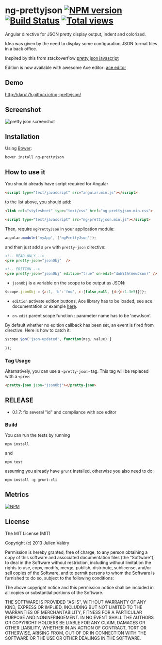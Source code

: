 ng-prettyjson [![NPM version](https://badge.fury.io/js/ng-prettyjson.png)](http://badge.fury.io/js/ng-prettyjson) [![Build Status](https://travis-ci.org/darul75/ng-prettyjson.png?branch=master)](https://travis-ci.org/darul75/ng-prettyjson) [![Total views](https://sourcegraph.com/api/repos/github.com/darul75/ng-prettyjson/counters/views.png)](https://sourcegraph.com/github.com/darul75/ng-prettyjson)
=====================

Angular directive for JSON pretty display output, indent and colorized.

Idea was given by the need to display some configuration JSON format files in a back office.

Inspired by this from stackoverflow
[pretty json javascript](http://stackoverflow.com/questions/4810841/json-pretty-print-using-javascript)

Edition is now available with awesome Ace editor:
[ace editor](http://ace.c9.io/)

Demo
------------
http://darul75.github.io/ng-prettyjson/


Screenshot
------------
![pretty json screenshot](http://darul75.github.io/ng-prettyjson/images/capture.png "pretty json screenshot")

Installation
------------

Using [Bower](http://bower.io):

```
bower install ng-prettyjson
```

How to use it
-------------

You should already have script required for Angular

```html
<script type="text/javascript" src="angular.min.js"></script>
```

to the list above, you should add:

```html
<link rel="stylesheet" type="text/css" href="ng-prettyjson.min.css">
```

```html
<script type="text/javascript" src="ng-prettyjson.min.js"></script>
```

Then, require `ngPrettyJson` in your application module:

```javascript
angular.module('myApp', ['ngPrettyJson']);
```

and then just add a `pre` with `pretty-json` directive:

```html
<!-- READ-ONLY -->
<pre pretty-json="jsonObj"  />

<!-- EDITION -->
<pre pretty-json="jsonObj" edition="true" on-edit="doWith(newJson)" />
```

* `jsonObj` is a variable on the scope to be output as JSON:

```javascript
$scope.jsonObj = {a:1, 'b':'foo', c:[false,null, {d:{e:1.3e5}}]};
```

* `edition` activate edition buttons, Ace library has to be loaded, see ace documentation or example [here](https://github.com/darul75/ng-prettyjson/blob/master/demo/ng-prettyjson.html).

* `on-edit` parent scope function : parameter name has to be 'newJson'.

By default whether no edition callback has been set, an event is fired from directive. Here is how to catch it:

```javascript
$scope.$on('json-updated', function(msg, value) {
	
});
```

### Tag Usage

Alternatively, you can use a `<pretty-json>` tag.  This tag will be replaced with a `<pre>`:

```html
<pretty-json json="jsonObj"></pretty-json>
```

RELEASE
-------------

* 0.1.7: fix several "id" and compliance with ace editor

### Build

You can run the tests by running

```
npm install
```
and
```
npm test
```

assuming you already have `grunt` installed, otherwise you also need to do:

```
npm install -g grunt-cli
```

## Metrics

[![NPM](https://nodei.co/npm/ng-prettyjson.png?downloads=true&downloadRank=true&stars=true)](https://nodei.co/npm/ng-prettyjson/)

## License

The MIT License (MIT)

Copyright (c) 2013 Julien Valéry

Permission is hereby granted, free of charge, to any person obtaining a copy
of this software and associated documentation files (the "Software"), to deal
in the Software without restriction, including without limitation the rights
to use, copy, modify, merge, publish, distribute, sublicense, and/or sell
copies of the Software, and to permit persons to whom the Software is
furnished to do so, subject to the following conditions:

The above copyright notice and this permission notice shall be included in
all copies or substantial portions of the Software.

THE SOFTWARE IS PROVIDED "AS IS", WITHOUT WARRANTY OF ANY KIND, EXPRESS OR
IMPLIED, INCLUDING BUT NOT LIMITED TO THE WARRANTIES OF MERCHANTABILITY,
FITNESS FOR A PARTICULAR PURPOSE AND NONINFRINGEMENT. IN NO EVENT SHALL THE
AUTHORS OR COPYRIGHT HOLDERS BE LIABLE FOR ANY CLAIM, DAMAGES OR OTHER
LIABILITY, WHETHER IN AN ACTION OF CONTRACT, TORT OR OTHERWISE, ARISING FROM,
OUT OF OR IN CONNECTION WITH THE SOFTWARE OR THE USE OR OTHER DEALINGS IN
THE SOFTWARE.




